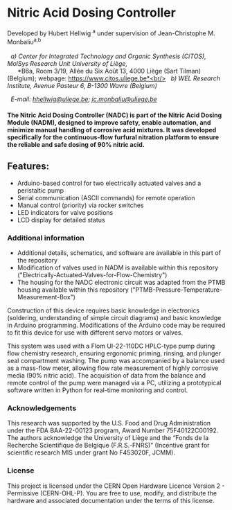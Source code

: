 # Nitric Acid Dosing Controller
Developed by Hubert Hellwig	<sup>a</sup> under supervision of Jean-Christophe M. Monbaliu<sup>a,b</sup><br/><br/>
&nbsp; *a) Center for Integrated Technology and Organic Synthesis (CiTOS), MolSys Research Unit University of Liège,*<br/>
&nbsp; &nbsp; &nbsp; *B6a, Room 3/19, Allée du Six Août 13, 4000 Liège (Sart Tilman) (Belgium); webpage: https://www.citos.uliege.be*<br/>
&nbsp; *b)	WEL Research Institute, Avenue Pasteur 6, B-1300 Wavre (Belgium)*

&nbsp; *E-mail: hhellwig@uliege.be; jc.monbaliu@uliege.be*

#### The Nitric Acid Dosing Controller (NADC) is part of the Nitric Acid Dosing Module (NADM), designed to improve safety, enable automation, and minimize manual handling of corrosive acid mixtures. It was developed specifically for the continuous-flow furfural nitration platform to ensure the reliable and safe dosing of 90% nitric acid.

## Features:
- Arduino-based control for two electrically actuated valves and a peristaltic pump
- Serial communication (ASCII commands) for remote operation
- Manual control (priority) via rocker switches
- LED indicators for valve positions
- LCD display for detailed status

### Additional information
- Additional details, schematics, and software are available in this part of the repository
- Modification of valves used in NADM is available within this repository ("Electrically-Actuated-Valves-for-Flow-Chemistry")
- The housing for the NADC electronic circuit was adapted from the PTMB housing available within this repository ("PTMB-Pressure-Temperature-Measurement-Box")

Construction of this device requires basic knowledge in electronics (soldering, understanding of simple circuit diagrams) and basic knowledge in Arduino programming. Modifications of the Arduino code may be required to fit this device for use with different servo motors or valves.


This system was used with a Flom UI-22-110DC HPLC-type pump during flow chemistry research, ensuring ergonomic priming, rinsing, and plunger seal compartment washing. The pump was accompanied by a balance used as a mass-flow meter, allowing flow rate measurement of highly corrosive media (90% nitric acid). The acquisition of data from the balance and remote control of the pump were managed via a PC, utilizing a prototypical software written in Python for real-time monitoring and control.


### Acknowledgements
This research was supported by the U.S. Food and Drug Administration under the FDA BAA-22-00123 program, Award Number 75F40122C00192. The authors acknowledge the University of Liège and the “Fonds de la Recherche Scientifique de Belgique (F.R.S.-FNRS)” (Incentive grant for scientific research MIS under grant No F453020F, JCMM).

### License
This project is licensed under the CERN Open Hardware Licence Version 2 - Permissive (CERN-OHL-P).
You are free to use, modify, and distribute the hardware and associated documentation under the terms of this license.

